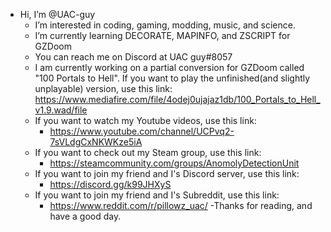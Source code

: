 -  Hi, I’m @UAC-guy
	-  I’m interested in coding, gaming, modding, music, and science.
	-  I’m currently learning DECORATE, MAPINFO, and ZSCRIPT for GZDoom
	-  You can reach me on Discord at UAC guy#8057
	-  I am currently working on a partial conversion for GZDoom called "100 Portals to Hell". If you want to play the unfinished(and slightly unplayable) version, use this link:
		https://www.mediafire.com/file/4odej0ujajaz1db/100_Portals_to_Hell_v1.9.wad/file
	- If you want to watch my Youtube videos, use this link:
		- https://www.youtube.com/channel/UCPvq2-7sVLdgCxNKWKze5iA
	- If you want to check out my Steam group, use this link:
		- https://steamcommunity.com/groups/AnomolyDetectionUnit
	- If you want to join my friend and I's Discord server, use this link:
		- https://discord.gg/k99JHXyS
	- If you want to join my friend and I's Subreddit, use this link:
		- https://www.reddit.com/r/pillowz_uac/
-Thanks for reading, and have a good day.
